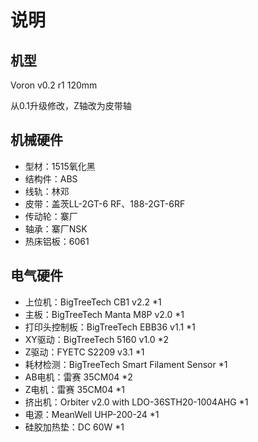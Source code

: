 # 说明

## 机型
Voron v0.2 r1 120mm

从0.1升级修改，Z轴改为皮带轴

## 机械硬件
* 型材：1515氧化黑
* 结构件：ABS
* 线轨：林邓
* 皮带：盖茨LL-2GT-6 RF、188-2GT-6RF
* 传动轮：寨厂
* 轴承：寨厂NSK
* 热床铝板：6061

## 电气硬件
* 上位机：BigTreeTech CB1 v2.2 *1
* 主板：BigTreeTech Manta M8P v2.0 *1
* 打印头控制板：BigTreeTech EBB36 v1.1 *1
* XY驱动：BigTreeTech 5160 v1.0 *2
* Z驱动：FYETC S2209 v3.1 *1
* 耗材检测：BigTreeTech Smart Filament Sensor *1
* AB电机：雷赛 35CM04 *2
* Z电机：雷赛 35CM04 *1
* 挤出机：Orbiter v2.0 with LDO-36STH20-1004AHG *1
* 电源：MeanWell UHP-200-24 *1
* 硅胶加热垫：DC 60W *1

